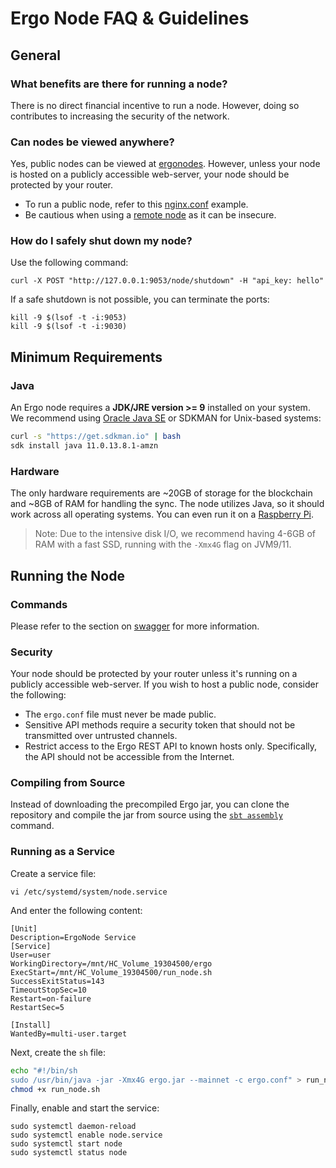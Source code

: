 # Ergo Node FAQ & Guidelines

## General

### What benefits are there for running a node?

There is no direct financial incentive to run a node. However, doing so contributes to increasing the security of the network.

### Can nodes be viewed anywhere?

Yes, public nodes can be viewed at [ergonodes](http://ergonodes.net/). However, unless your node is hosted on a publicly accessible web-server, your node should be protected by your router.

- To run a public node, refer to this [nginx.conf](https://github.com/glasgowm148/ergoscripts/blob/main/misc/nginx.config) example.
- Be cautious when using a [remote node](https://github.com/ergoplatform/ergo/blob/master/src/main/resources/mainnet.conf) as it can be insecure.

### How do I safely shut down my node?

Use the following command:

```
curl -X POST "http://127.0.0.1:9053/node/shutdown" -H "api_key: hello"
```

If a safe shutdown is not possible, you can terminate the ports:

```
kill -9 $(lsof -t -i:9053)
kill -9 $(lsof -t -i:9030)
```

## Minimum Requirements

### Java 

An Ergo node requires a **JDK/JRE version >= 9** installed on your system. We recommend using [Oracle Java SE](https://www.oracle.com/technetwork/java/javase/overview/index.html) or SDKMAN for Unix-based systems:

```bash
curl -s "https://get.sdkman.io" | bash
sdk install java 11.0.13.8.1-amzn
```

### Hardware

The only hardware requirements are ~20GB of storage for the blockchain and ~8GB of RAM for handling the sync. The node utilizes Java, so it should work across all operating systems. You can even run it on a [Raspberry Pi](pi.md). 

> Note: Due to the intensive disk I/O, we recommend having 4-6GB of RAM with a fast SSD, running with the `-Xmx4G` flag on JVM9/11.

## Running the Node

### Commands

Please refer to the section on [swagger](../swagger.md) for more information.

### Security

Your node should be protected by your router unless it's running on a publicly accessible web-server. If you wish to host a public node, consider the following:

- The `ergo.conf` file must never be made public.
- Sensitive API methods require a security token that should not be transmitted over untrusted channels.
- Restrict access to the Ergo REST API to known hosts only. Specifically, the API should not be accessible from the Internet.

### Compiling from Source

Instead of downloading the precompiled Ergo jar, you can clone the repository and compile the jar from source using the [`sbt assembly`](https://www.scala-sbt.org/) command.

### Running as a Service

Create a service file:

```
vi /etc/systemd/system/node.service
```

And enter the following content:

```
[Unit]
Description=ErgoNode Service
[Service]
User=user
WorkingDirectory=/mnt/HC_Volume_19304500/ergo
ExecStart=/mnt/HC_Volume_19304500/run_node.sh
SuccessExitStatus=143
TimeoutStopSec=10
Restart=on-failure
RestartSec=5

[Install]
WantedBy=multi-user.target
```

Next, create the `sh` file:

```bash
echo "#!/bin/sh
sudo /usr/bin/java -jar -Xmx4G ergo.jar --mainnet -c ergo.conf" > run_node.sh
chmod +x run_node.sh
```

Finally, enable and start the service:

```
sudo systemctl daemon-reload
sudo systemctl enable node.service
sudo systemctl start node
sudo systemctl status node
```

